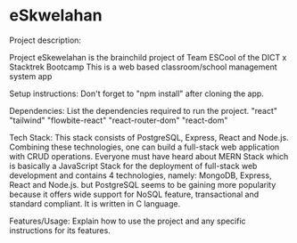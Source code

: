 # eSkwelahan

Project description:

Project eSkewelahan is the brainchild project of Team ESCool of the DICT x Stacktrek Bootcamp
This is a web based classroom/school management system app

Setup instructions:
Don't forget to
"npm install"
after cloning the app.

Dependencies: List the dependencies required to run the project.
"react"
"tailwind"
"flowbite-react"
"react-router-dom"
"react-dom"

Tech Stack: This stack consists of PostgreSQL, Express, React and Node.js. Combining these technologies, one can build a full-stack web application with CRUD operations. Everyone must have heard about MERN Stack which is basically a JavaScript Stack for the deployment of full-stack web development and contains 4 technologies, namely: MongoDB, Express, React and Node.js. but PostgreSQL seems to be gaining more popularity because it offers wide support for NoSQL feature, transactional and standard compliant. It is written in C language.

Features/Usage: Explain how to use the project and any specific instructions for its features.
